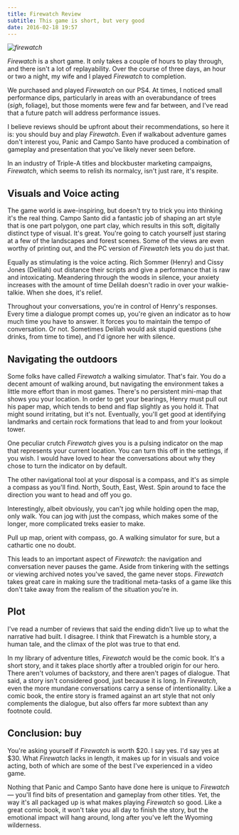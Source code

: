 ```yaml
---
title: Firewatch Review
subtitle: This game is short, but very good 
date: 2016-02-18 19:57
---
```


_![firewatch](http://www.camposanto.com/external/wallpapers/keyart/2560x1600.jpg)_



_Firewatch_ is a short game. It only takes a couple of hours to play through, and there isn't a lot of replayability. Over the course of three days, an hour or two a night, my wife and I played _Firewatch_ to completion. 

We purchased and played _Firewatch_ on our PS4. At times, I noticed small performance dips, particularly in areas with an overabundance of trees (_sigh_, foliage), but those moments were few and far between, and I've read that a future patch will address performance issues. 

I believe reviews should be upfront about their recommendations, so here it is: you should buy and play _Firewatch_. Even if walkabout adventure games don't interest you, Panic and Campo Santo have produced a combination of gameplay and presentation that you've likely never seen before. 

In an industry of Triple-A titles and blockbuster marketing campaigns, _Firewatch_, which seems to relish its normalcy, isn't just rare, it's respite.

## Visuals and Voice acting

The game world is awe-inspiring, but doesn't try to trick you into thinking it's the real thing. Campo Santo did a fantastic job of shaping an art style that is one part polygon, one part clay, which results in this soft, digitally distinct type of visual. It's great. You're going to catch yourself just staring at a few of the landscapes and forest scenes. Some of the views are even worthy of printing out, and the PC version of _Firewatch_ lets you do just that.  

Equally as stimulating is the voice acting. Rich Sommer (Henry) and Cissy Jones (Delilah) out distance their scripts and give a performance that is raw and intoxicating. Meandering through the woods in silence, your anxiety increases with the amount of time Delilah doesn't radio in over your walkie-talkie. When she does, it's relief. 

Throughout your conversations, you're in control of Henry's responses. Every time a dialogue prompt comes up, you're given an indicator as to how much time you have to answer. It forces you to maintain the tempo of conversation. Or not. Sometimes Delilah would ask stupid questions (she drinks, from time to time), and I'd ignore her with silence. 

## Navigating the outdoors

Some folks have called _Firewatch_ a walking simulator. That's fair. You do a decent amount of walking around, but navigating the environment takes a little more effort than in most games. There's no persistent mini-map that shows you your location. In order to get your bearings, Henry must pull out his paper map, which tends to bend and flap slightly as you hold it. That might sound irritating, but it's not. Eventually, you'll get good at identifying landmarks and certain rock formations that lead to and from your lookout tower. 

One peculiar crutch _Firewatch_ gives you is a pulsing indicator on the map that represents your current location. You can turn this off in the settings, if you wish. I would have loved to hear the conversations about why they chose to turn the indicator on by default. 

The other navigational tool at your disposal is a compass, and it's as simple a compass as you'll find. North, South, East, West. Spin around to face the direction you want to head and off you go. 

Interestingly, albeit obviously, you can't jog while holding open the map, only walk. You can jog with just the compass, which makes some of the longer, more complicated treks easier to make. 

Pull up map, orient with compass, go. A walking simulator for sure, but a cathartic one no doubt.

This leads to an important aspect of _Firewatch_: the navigation and conversation never pauses the game. Aside from tinkering with the settings or viewing archived notes you've saved, the game never stops. _Firewatch_ takes great care in making sure the traditional meta-tasks of a game like this don't take away from the realism of the situation you're in. 

## Plot 

I've read a number of reviews that said the ending didn't live up to what the narrative had built. I disagree. I think that Firewatch is a humble story, a human tale, and the climax of the plot was true to that end. 

In my library of adventure titles, _Firewatch_ would be the comic book. It's a short story, and it takes place shortly after a troubled origin for our hero. There aren't volumes of backstory, and there aren't pages of dialogue. That said, a story isn't considered good, just because it is long. In _Firewatch_, even the more mundane conversations carry a sense of intentionality. Like a comic book, the entire story is framed against an art style that not only complements the dialogue, but also offers far more subtext than any footnote could. 

## Conclusion: buy

You're asking yourself if _Firewatch_ is worth $20. I say yes. I'd say yes at $30. What _Firewatch_ lacks in length, it makes up for in visuals and voice acting, both of which are some of the best I've experienced in a video game. 

Nothing that Panic and Campo Santo have done here is unique to _Firewatch_ — you'll find bits of presentation and gameplay from other titles. Yet, the way it's all packaged up is what makes playing _Firewatch_ so good. Like a great comic book, it won't take you all day to finish the story, but the emotional impact will hang around, long after you've left the Wyoming wilderness. 
